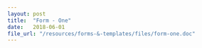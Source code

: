 ```yaml
---
layout: post
title:  "Form - One"
date:   2018-06-01
file_url: "/resources/forms-&-templates/files/form-one.doc"
---
```


